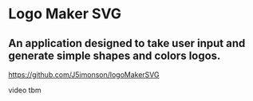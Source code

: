 # Logo Maker SVG

## An application designed to take user input and generate simple shapes and colors logos.

https://github.com/J5imonson/logoMakerSVG

video tbm